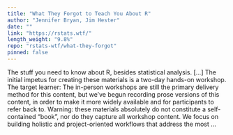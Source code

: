 ```yaml
---
title: "What They Forgot to Teach You About R"
author: "Jennifer Bryan, Jim Hester"
date: ""
link: "https://rstats.wtf/"
length_weight: "9.8%"
repo: "rstats-wtf/what-they-forgot"
pinned: false
---
```


The stuff you need to know about R, besides statistical analysis. [...] The initial impetus for creating these materials is a two-day hands-on workshop. The target learner: The in-person workshops are still the primary delivery method for this content, but we’ve begun recording prose versions of this content, in order to make it more widely available and for participants to refer back to. Warning: these materials absolutely do not constitute a self-contained “book”, nor do they capture all workshop content. We focus on building holistic and project-oriented workflows that address the most ...
